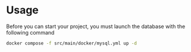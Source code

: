 # Usage

Before you can start your project, you must launch the database with the following command

```bash
docker compose -f src/main/docker/mysql.yml up -d
```
